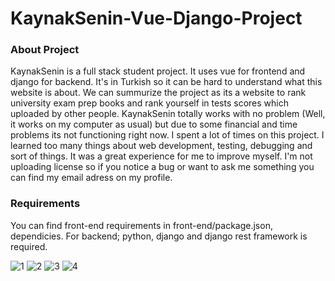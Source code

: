 # KaynakSenin-Vue-Django-Project


### About Project
KaynakSenin is a full stack student project. It uses vue for frontend and django for backend. It's in Turkish so it can be hard to understand what this website is about. We can summurize the project as its a website to rank university exam prep books and rank yourself in tests scores which uploaded by other people. KaynakSenin totally works with no problem (Well, it works on my computer as usual) but due to some financial and time problems its not functioning right now. I spent a lot of times on this project. I learned too many things about web development, testing, debugging and sort of things. It was a great experience for me to improve myself. I'm not uploading license so if you notice a bug or want to ask me something you can find my email adress on my profile. 

### Requirements
You can find front-end requirements in front-end/package.json, dependicies. For backend; python, django and django rest framework is required. 

![1](https://user-images.githubusercontent.com/86735163/225330945-11bbdc3c-c15b-4d78-b9b5-8ad12f521e37.png)
![2](https://user-images.githubusercontent.com/86735163/225330983-c3231105-173c-490d-b2bb-b294104c80f7.png)
![3](https://user-images.githubusercontent.com/86735163/225331017-24c98971-dd50-4b3b-b789-04c84a02d77d.png)
![4](https://user-images.githubusercontent.com/86735163/225331033-26515ca4-9ea4-499c-8506-f163054f13c0.png)
